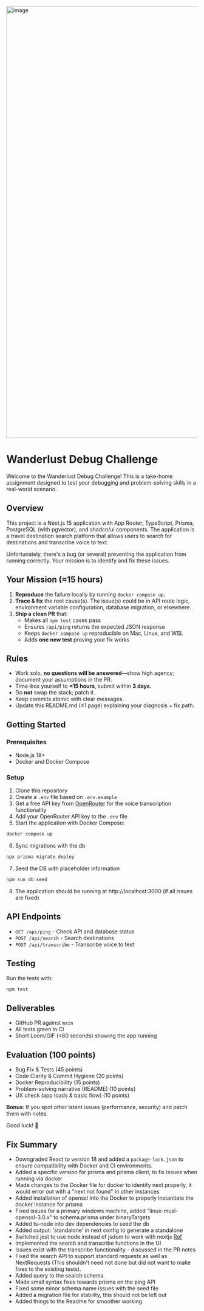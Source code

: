 <img width="1136" alt="image" src="https://github.com/user-attachments/assets/3c7abab6-95a6-42de-89db-31f4f6d36e30" />

# Wanderlust Debug Challenge

Welcome to the Wanderlust Debug Challenge! This is a take-home assignment designed to test your debugging and problem-solving skills in a real-world scenario.

## Overview

This project is a Next.js 15 application with App Router, TypeScript, Prisma, PostgreSQL (with pgvector), and shadcn/ui components. The application is a travel destination search platform that allows users to search for destinations and transcribe voice to text.

Unfortunately, there's a bug (or several) preventing the application from running correctly. Your mission is to identify and fix these issues.

## Your Mission (≈15 hours)

1. **Reproduce** the failure locally by running `docker compose up`.
2. **Trace & fix** the root cause(s). The issue(s) could be in API route logic, environment variable configuration, database migration, or elsewhere.
3. **Ship a clean PR** that:
   * Makes all `npm test` cases pass
   * Ensures `/api/ping` returns the expected JSON response
   * Keeps `docker compose up` reproducible on Mac, Linux, and WSL
   * Adds **one new test** proving your fix works

## Rules

* Work solo, **no questions will be answered**—show high agency; document your assumptions in the PR.
* Time-box yourself to **≈15 hours**, submit within **3 days**.
* Do **not** swap the stack; patch it.
* Keep commits atomic with clear messages.
* Update this README.md (≤1 page) explaining your diagnosis + fix path.

## Getting Started

### Prerequisites

* Node.js 18+
* Docker and Docker Compose

### Setup

1. Clone this repository
2. Create a `.env` file based on `.env.example`
3. Get a free API key from [OpenRouter](https://openrouter.ai/) for the voice transcription functionality
4. Add your OpenRouter API key to the `.env` file
5. Start the application with Docker Compose:

```bash
docker compose up
```

6. Sync migrations with the db

```bash
npx prisma migrate deploy
```

7. Seed the DB with placeholder information
```bash
npm run db:seed
```

8. The application should be running at http://localhost:3000 (if all issues are fixed)

## API Endpoints

- `GET /api/ping` - Check API and database status
- `POST /api/search` - Search destinations
- `POST /api/transcribe` - Transcribe voice to text

## Testing

Run the tests with:

```bash
npm test
```

## Deliverables

* GitHub PR against `main`
* All tests green in CI
* Short Loom/GIF (<60 seconds) showing the app running

## Evaluation (100 points)

* Bug Fix & Tests (45 points)
* Code Clarity & Commit Hygiene (20 points)
* Docker Reproducibility (15 points)
* Problem-solving narrative (README) (10 points)
* UX check (app loads & basic flow) (10 points)

**Bonus**: If you spot *other* latent issues (performance, security) and patch them with notes.

Good luck! 🚀

## Fix Summary
- Downgraded React to version 18 and added a `package-lock.json` to ensure compatibility with Docker and CI environments.
- Added a specific version for prisma and prisma client, to fix issues when running via docker
- Made changes to the Docker file for docker to identify next properly, it would error out with a "next not found" in other instances
- Added installation of openssl into the Docker to properly instantiate the docker instance for prisma
- Fixed issues for a primary windows machine, added "linux-musl-openssl-3.0.x" to schema.prisma under binaryTargets
- Added ts-node into dev dependencies to seed the db
- Added output: 'standalone' in next config to generate a standalone
- Switched jest to use node instead of jsdom to work with nextjs [Ref](https://github.com/vercel/next.js/discussions/59041)
- Implemented the search and transcribe functions in the UI
- Issues exist with the transcribe functionality - discussed in the PR notes
- Fixed the search API to support standard requests as well as NextRequests (This shouldn't need not done but did not want to make fixes to the existing tests).
- Added query to the search schema
- Made small syntax fixes towards prisma on the ping API
- Fixed some minor schema name issues with the seed file
- Added a migration file for stability, this should not be left out
- Added things to the Readme for smoother working

